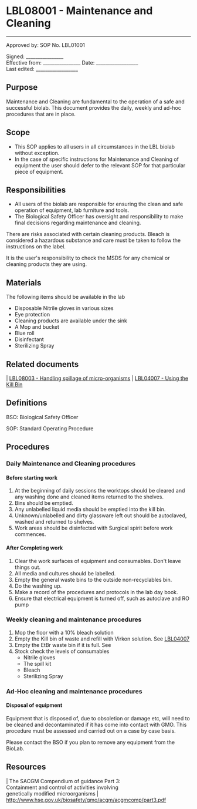 # LBL08001 - Maintenance and Cleaning

 ------
  Approved by:             SOP No. LBL01001

  Signed: 
  \_\_\_\_\_\_\_\_\_\_\_\_\_\_\_\_    
  Effective from:
\_\_\_\_\_\_\_\_\_\_\_\_\_\_\_\_
  Date: 
  \_\_\_\_\_\_\_\_\_\_\_\_\_\_\_\_\_\_   
  Last edited:
 \_\_\_\_\_\_\_\_\_\_\_\_\_\_\_\_\_\_
  

## Purpose

Maintenance and Cleaning are fundamental to the operation of a safe and
successful biolab. This document provides the daily, weekly and ad-hoc
procedures that are in place.

## Scope

-   This SOP applies to all users in all circumstances in the LBL biolab
    without exception.
-   In the case of specific instructions for Maintenance and Cleaning of
    equipment the user should defer to the relevant SOP for that
    particular piece of equipment.

## Responsibilities

-   All users of the biolab are responsible for ensuring the clean and
    safe operation of equipment, lab furniture and tools.
-   The Biological Safety Officer has oversight and responsibility to
    make final decisions regarding maintenance and cleaning.

There are risks associated with certain cleaning products. Bleach is
considered a hazardous substance and care must be taken to follow the
instructions on the label.

It is the user\'s responsibility to check the MSDS for any chemical or
cleaning products they are using.

## Materials

The following items should be available in the lab

-   Disposable Nitrile gloves in various sizes
-   Eye protection
-   Cleaning products are available under the sink
-   A Mop and bucket
-   Blue roll
-   Disinfectant
-   Sterilizing Spray

## Related documents

| [LBL08003 - Handling spillage of micro-organisms](lbl08003.md)
| [LBL04007 - Using the Kill Bin](lbl04007.md)

## Definitions

BSO:   Biological Safety Officer

SOP:   Standard Operating Procedure

## Procedures

### Daily Maintenance and Cleaning procedures

#### Before starting work

1.  At the beginning of daily sessions the worktops should be cleared
    and any washing done and cleaned items returned to the shelves.
2.  Bins should be emptied.
3.  Any unlabelled liquid media should be emptied into the kill bin.
4.  Unknown/unlabelled and dirty glassware left out should be
    autoclaved, washed and returned to shelves.
5.  Work areas should be disinfected with Surgical spirit before work
    commences.

#### After Completing work

1.  Clear the work surfaces of equipment and consumables. Don\'t leave
    things out.
2.  All media and cultures should be labelled.
3.  Empty the general waste bins to the outside non-recyclables bin.
4.  Do the washing up.
5.  Make a record of the procedures and protocols in the lab day book.
6.  Ensure that electrical equipment is turned off, such as autoclave
    and RO pump

### Weekly cleaning and maintenance procedures

1.  Mop the floor with a 10% bleach solution
2.  Empty the Kill bin of waste and refill with Virkon solution. See
    [LBL04007](lbl04007.md)
3.  Empty the EtBr waste bin if it is full. See
4.  Stock check the levels of consumables
    -   Nitrile gloves
    -   The spill kit
    -   Bleach
    -   Sterilizing Spray

### Ad-Hoc cleaning and maintenance procedures

#### Disposal of equipment

Equipment that is disposed of, due to obsoletion or damage etc, will
need to be cleaned and decontaminated if it has come into contact with
GMO. This procedure must be assessed and carried out on a case by case
basis.

Please contact the BSO if you plan to remove any equipment from the
BioLab.

## Resources

| The SACGM Compendium of guidance Part 3:
  Containment and control of activities involving
  genetically modified microorganisms
| <http://www.hse.gov.uk/biosafety/gmo/acgm/acgmcomp/part3.pdf>
